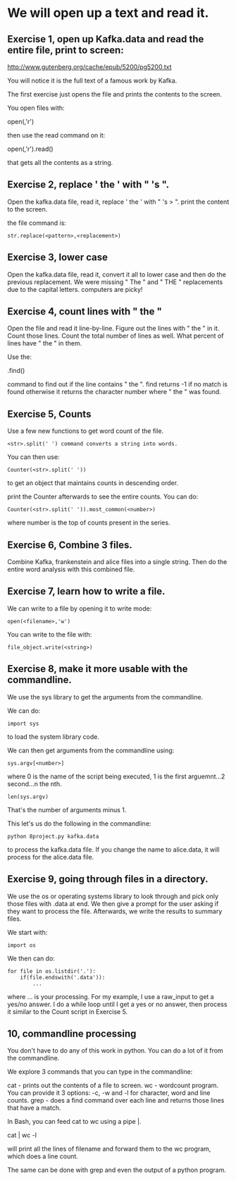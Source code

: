# We will open up a text and read it.

## Exercise 1, open up Kafka.data and read the entire file, print to screen:

http://www.gutenberg.org/cache/epub/5200/pg5200.txt

You will notice it is the full text of a famous work by Kafka.

The first exercise just opens the file and prints the contents to the screen.

You open files with:

open(<filename>,'r')

then use the read command on it:

open(<filename>,'r').read()

that gets all the contents as a string.

## Exercise 2, replace ' the ' with " <name>'s ". 

Open the kafka.data file, read it, replace ' the ' with " <yourname>'s > ".
print the content to the screen.

the file command is:

	str.replace(<pattern>,<replacement>)

## Exercise 3, lower case

Open the kafka.data file, read it, convert it all to lower case and then
do the previous replacement.  We were missing " The " and " THE " replacements
due to the capital letters. computers are picky!

## Exercise 4, count lines with " the "

Open the file and read it line-by-line.  Figure out the lines with " the " in it.
Count those lines.  Count the total number of lines as well.  What percent of lines
have " the " in them.

Use the:

<str>.find(<pattern>)

command to find out if the line contains " the ".  find returns -1 if no match is found
otherwise it returns the character number where " the " was found.

## Exercise 5, Counts

Use a few new functions to get word count of the file.

	<str>.split(' ') command converts a string into words.

You can then use:

	Counter(<str>.split(' ')) 

to get an object that maintains counts in descending order.

print the Counter afterwards to see the entire counts.  You can do:

	Counter(<str>.split(' ')).most_common(<number>) 

where number is the top <number> of counts present in the series.

## Exercise 6, Combine 3 files.

Combine Kafka, frankenstein and alice files into a single string.  Then
do the entire word analysis with this combined file.

## Exercise 7, learn how to write a file.

We can write to a file by opening it to write mode:

	open(<filename>,'w')

You can write to the file with:

	file_object.write(<string>)

## Exercise 8, make it more usable with the commandline.

We use the sys library to get the arguments from the commandline.

We can do:

	import sys

to load the system library code.

We can then get arguments from the commandline using:

	sys.argv[<number>]

where 0 is the name of the script being executed, 1 is the first arguemnt...2 second...n the nth.

	len(sys.argv)

That's the number of arguments minus 1.

This let's us do the following in the commandline:

	python 8project.py kafka.data

to process the kafka.data file.  If you change the name to alice.data, it will process for 
the alice.data file.

## Exercise 9, going through files in a directory.

We use the os or operating systems library to look through and pick only those files with
.data at end.  We then give a prompt for the user asking if they want to process the file.
Afterwards, we write the results to summary files.

We start with:

	import os

We then can do:

	for file in os.listdir('.'):
		if(file.endswith('.data')):
			...

where ... is your processing.  For my example, I use a raw_input to get a yes/no answer.
I do a while loop until I get a yes or no answer, then process it similar to the 
Count script in Exercise 5.

## 10, commandline processing

You don't have to do any of this work in python.  You can do a lot of it from the commandline.

We explore 3 commands that you can type in the commandline:

cat - prints out the contents of a file to screen.
wc - wordcount program.  You can provide it 3 options: -c, -w and -l for character, word and line counts.
grep - does a find command over each line and returns those lines that have a match.

In Bash, you can feed cat to wc using a pipe |.

cat <filename> | wc -l

will print all the lines of filename and forward them to the wc program, which does a line count.

The same can be done with grep and even the output of a python program.




